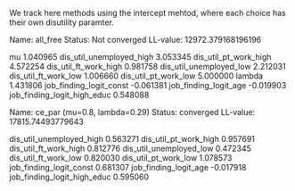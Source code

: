 We track here methods using the intercept mehtod, where each choice has their own disutility paramter.

Name: all_free
Status: Not converged
LL-value: 12972.379168196196

mu                             1.040965
dis_util_unemployed_high       3.053345
dis_util_pt_work_high          4.572254
dis_util_ft_work_high          0.981758
dis_util_unemployed_low        2.212031
dis_util_ft_work_low           1.006660
dis_util_pt_work_low           5.000000
lambda                         1.431806
job_finding_logit_const       -0.061381
job_finding_logit_age         -0.019903
job_finding_logit_high_educ    0.548088


Name: ce_par (mu=0.8, lambda=0.29)
Status: converged
LL-value: 17815.74493779643

dis_util_unemployed_high       0.563271
dis_util_pt_work_high          0.957691
dis_util_ft_work_high          0.812776
dis_util_unemployed_low        0.472345
dis_util_ft_work_low           0.820030
dis_util_pt_work_low           1.078573
job_finding_logit_const        0.681307
job_finding_logit_age         -0.017918
job_finding_logit_high_educ    0.595060
